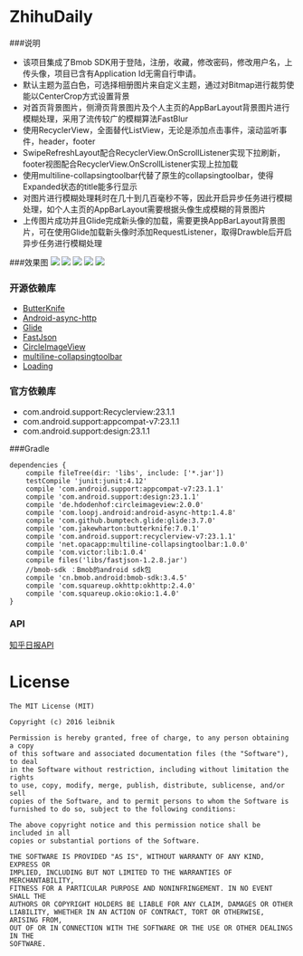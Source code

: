 # ZhihuDaily

###说明
* 该项目集成了Bmob SDK用于登陆，注册，收藏，修改密码，修改用户名，上传头像，项目已含有Application Id无需自行申请。
* 默认主题为蓝白色，可选择相册图片来自定义主题，通过对Bitmap进行裁剪使能以CenterCrop方式设置背景
* 对首页背景图片，侧滑页背景图片及个人主页的AppBarLayout背景图片进行模糊处理，采用了流传较广的模糊算法FastBlur
* 使用RecyclerView，全面替代ListView，无论是添加点击事件，滚动监听事件，header，footer
* SwipeRefreshLayout配合RecyclerView.OnScrollListener实现下拉刷新，footer视图配合RecyclerView.OnScrollListener实现上拉加载
* 使用multiline-collapsingtoolbar代替了原生的collapsingtoolbar，使得Expanded状态的title能多行显示
* 对图片进行模糊处理耗时在几十到几百毫秒不等，因此开启异步任务进行模糊处理，如个人主页的AppBarLayout需要根据头像生成模糊的背景图片
* 上传图片成功并且Glide完成新头像的加载，需要更换AppBarLayout背景图片，可在使用Glide加载新头像时添加RequestListener，取得Drawble后开启异步任务进行模糊处理

###效果图
![](http://ww3.sinaimg.cn/mw690/b5405c76gw1f2gxioolg8j21bu0v2al1.jpg)
![](http://ww1.sinaimg.cn/mw690/b5405c76gw1f2gxiazwj9j21bq0v2dwo.jpg)
![](http://ww1.sinaimg.cn/mw690/b5405c76gw1f2gxi50polj21bu0v2n8o.jpg)
![](http://ww3.sinaimg.cn/mw690/b5405c76gw1f2gxikcd56j21bq0v27jk.jpg)
![](http://ww2.sinaimg.cn/mw690/b5405c76gw1f2gxig3efij21bk0v2aks.jpg)


### 开源依赖库
* [ButterKnife](https://github.com/JakeWharton/butterknife)
* [Android-async-http](https://github.com/loopj/android-async-http)
* [Glide](https://github.com/bumptech/glide)
* [FastJson](https://github.com/alibaba/fastjson)
* [CircleImageView](https://github.com/hdodenhof/CircleImageView)
* [multiline-collapsingtoolbar](https://github.com/opacapp/multiline-collapsingtoolbar)
* [Loading](https://github.com/yankai-victor/Loading)

### 官方依赖库
* com.android.support:Recyclerview:23.1.1
* com.android.support:appcompat-v7:23.1.1
* com.android.support:design:23.1.1

###Gradle
```
dependencies {
    compile fileTree(dir: 'libs', include: ['*.jar'])
    testCompile 'junit:junit:4.12'
    compile 'com.android.support:appcompat-v7:23.1.1'
    compile 'com.android.support:design:23.1.1'
    compile 'de.hdodenhof:circleimageview:2.0.0'
    compile 'com.loopj.android:android-async-http:1.4.8'
    compile 'com.github.bumptech.glide:glide:3.7.0'
    compile 'com.jakewharton:butterknife:7.0.1'
    compile 'com.android.support:recyclerview-v7:23.1.1'
    compile 'net.opacapp:multiline-collapsingtoolbar:1.0.0'
    compile 'com.victor:lib:1.0.4'
    compile files('libs/fastjson-1.2.8.jar')
    //bmob-sdk ：Bmob的android sdk包
    compile 'cn.bmob.android:bmob-sdk:3.4.5'
    compile 'com.squareup.okhttp:okhttp:2.4.0'
    compile 'com.squareup.okio:okio:1.4.0'
}
```

### API
[知乎日报API](https://github.com/leibnik/ZhihuDaily/blob/master/ZhihuDaily-api.md)

# License

    The MIT License (MIT)

    Copyright (c) 2016 leibnik

    Permission is hereby granted, free of charge, to any person obtaining a copy
    of this software and associated documentation files (the "Software"), to deal
    in the Software without restriction, including without limitation the rights
    to use, copy, modify, merge, publish, distribute, sublicense, and/or sell
    copies of the Software, and to permit persons to whom the Software is
    furnished to do so, subject to the following conditions:

    The above copyright notice and this permission notice shall be included in all
    copies or substantial portions of the Software.

    THE SOFTWARE IS PROVIDED "AS IS", WITHOUT WARRANTY OF ANY KIND, EXPRESS OR
    IMPLIED, INCLUDING BUT NOT LIMITED TO THE WARRANTIES OF MERCHANTABILITY,
    FITNESS FOR A PARTICULAR PURPOSE AND NONINFRINGEMENT. IN NO EVENT SHALL THE
    AUTHORS OR COPYRIGHT HOLDERS BE LIABLE FOR ANY CLAIM, DAMAGES OR OTHER
    LIABILITY, WHETHER IN AN ACTION OF CONTRACT, TORT OR OTHERWISE, ARISING FROM,
    OUT OF OR IN CONNECTION WITH THE SOFTWARE OR THE USE OR OTHER DEALINGS IN THE
    SOFTWARE.
